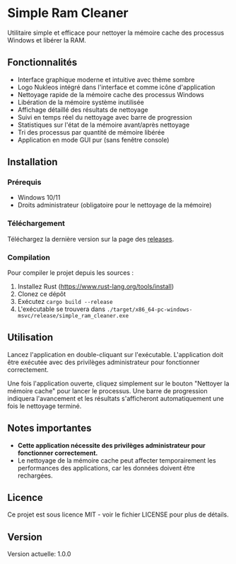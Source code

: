 # Simple Ram Cleaner

Utilitaire simple et efficace pour nettoyer la mémoire cache des processus Windows et libérer la RAM.

## Fonctionnalités

- Interface graphique moderne et intuitive avec thème sombre
- Logo Nukleos intégré dans l'interface et comme icône d'application
- Nettoyage rapide de la mémoire cache des processus Windows
- Libération de la mémoire système inutilisée
- Affichage détaillé des résultats de nettoyage
- Suivi en temps réel du nettoyage avec barre de progression
- Statistiques sur l'état de la mémoire avant/après nettoyage
- Tri des processus par quantité de mémoire libérée
- Application en mode GUI pur (sans fenêtre console)

## Installation

### Prérequis

- Windows 10/11
- Droits administrateur (obligatoire pour le nettoyage de la mémoire)

### Téléchargement

Téléchargez la dernière version sur la page des [releases](https://github.com/VOTRE_USERNAME/simple_ram_cleaner/releases).

### Compilation

Pour compiler le projet depuis les sources :

1. Installez Rust (https://www.rust-lang.org/tools/install)
2. Clonez ce dépôt
3. Exécutez `cargo build --release`
4. L'exécutable se trouvera dans `./target/x86_64-pc-windows-msvc/release/simple_ram_cleaner.exe`

## Utilisation

Lancez l'application en double-cliquant sur l'exécutable. L'application doit être exécutée avec des privilèges administrateur pour fonctionner correctement.

Une fois l'application ouverte, cliquez simplement sur le bouton "Nettoyer la mémoire cache" pour lancer le processus. Une barre de progression indiquera l'avancement et les résultats s'afficheront automatiquement une fois le nettoyage terminé.

## Notes importantes

- **Cette application nécessite des privilèges administrateur pour fonctionner correctement.**
- Le nettoyage de la mémoire cache peut affecter temporairement les performances des applications, car les données doivent être rechargées.

## Licence

Ce projet est sous licence MIT - voir le fichier LICENSE pour plus de détails.

## Version

Version actuelle: 1.0.0 